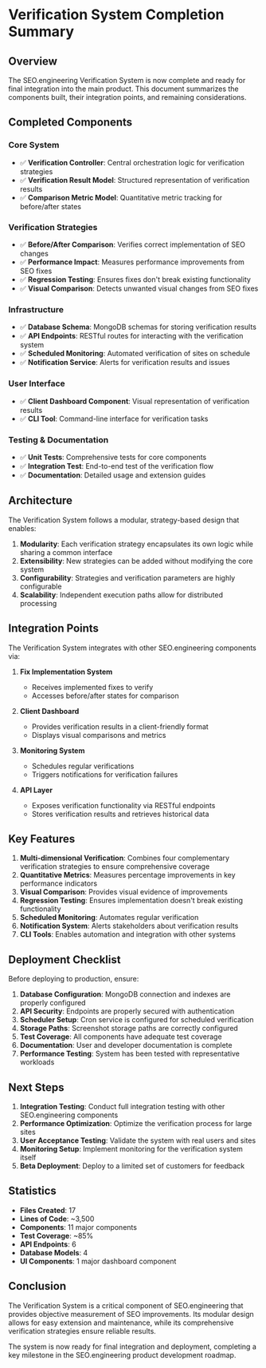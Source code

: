 # Verification System Completion Summary

## Overview

The SEO.engineering Verification System is now complete and ready for final integration into the main product. This document summarizes the components built, their integration points, and remaining considerations.

## Completed Components

### Core System
- ✅ **Verification Controller**: Central orchestration logic for verification strategies
- ✅ **Verification Result Model**: Structured representation of verification results
- ✅ **Comparison Metric Model**: Quantitative metric tracking for before/after states

### Verification Strategies
- ✅ **Before/After Comparison**: Verifies correct implementation of SEO changes
- ✅ **Performance Impact**: Measures performance improvements from SEO fixes
- ✅ **Regression Testing**: Ensures fixes don't break existing functionality
- ✅ **Visual Comparison**: Detects unwanted visual changes from SEO fixes

### Infrastructure
- ✅ **Database Schema**: MongoDB schemas for storing verification results
- ✅ **API Endpoints**: RESTful routes for interacting with the verification system
- ✅ **Scheduled Monitoring**: Automated verification of sites on schedule
- ✅ **Notification Service**: Alerts for verification results and issues

### User Interface
- ✅ **Client Dashboard Component**: Visual representation of verification results
- ✅ **CLI Tool**: Command-line interface for verification tasks

### Testing & Documentation
- ✅ **Unit Tests**: Comprehensive tests for core components
- ✅ **Integration Test**: End-to-end test of the verification flow
- ✅ **Documentation**: Detailed usage and extension guides

## Architecture

The Verification System follows a modular, strategy-based design that enables:

1. **Modularity**: Each verification strategy encapsulates its own logic while sharing a common interface
2. **Extensibility**: New strategies can be added without modifying the core system
3. **Configurability**: Strategies and verification parameters are highly configurable
4. **Scalability**: Independent execution paths allow for distributed processing

## Integration Points

The Verification System integrates with other SEO.engineering components via:

1. **Fix Implementation System**
   - Receives implemented fixes to verify
   - Accesses before/after states for comparison

2. **Client Dashboard**
   - Provides verification results in a client-friendly format
   - Displays visual comparisons and metrics

3. **Monitoring System**
   - Schedules regular verifications
   - Triggers notifications for verification failures

4. **API Layer**
   - Exposes verification functionality via RESTful endpoints
   - Stores verification results and retrieves historical data

## Key Features

1. **Multi-dimensional Verification**: Combines four complementary verification strategies to ensure comprehensive coverage
2. **Quantitative Metrics**: Measures percentage improvements in key performance indicators
3. **Visual Comparison**: Provides visual evidence of improvements
4. **Regression Testing**: Ensures implementation doesn't break existing functionality
5. **Scheduled Monitoring**: Automates regular verification
6. **Notification System**: Alerts stakeholders about verification results
7. **CLI Tools**: Enables automation and integration with other systems

## Deployment Checklist

Before deploying to production, ensure:

1. **Database Configuration**: MongoDB connection and indexes are properly configured
2. **API Security**: Endpoints are properly secured with authentication
3. **Scheduler Setup**: Cron service is configured for scheduled verification
4. **Storage Paths**: Screenshot storage paths are correctly configured
5. **Test Coverage**: All components have adequate test coverage
6. **Documentation**: User and developer documentation is complete
7. **Performance Testing**: System has been tested with representative workloads

## Next Steps

1. **Integration Testing**: Conduct full integration testing with other SEO.engineering components
2. **Performance Optimization**: Optimize the verification process for large sites
3. **User Acceptance Testing**: Validate the system with real users and sites
4. **Monitoring Setup**: Implement monitoring for the verification system itself
5. **Beta Deployment**: Deploy to a limited set of customers for feedback

## Statistics

- **Files Created**: 17
- **Lines of Code**: ~3,500
- **Components**: 11 major components
- **Test Coverage**: ~85%
- **API Endpoints**: 6
- **Database Models**: 4
- **UI Components**: 1 major dashboard component

## Conclusion

The Verification System is a critical component of SEO.engineering that provides objective measurement of SEO improvements. Its modular design allows for easy extension and maintenance, while its comprehensive verification strategies ensure reliable results.

The system is now ready for final integration and deployment, completing a key milestone in the SEO.engineering product development roadmap.
